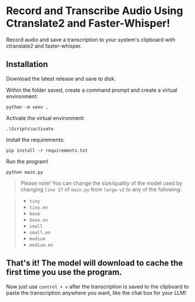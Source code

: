 # Record and Transcribe Audio Using Ctranslate2 and Faster-Whisper!
Record audio and save a transcription to your system's clipboard with ctranslate2 and faster-whisper.

## Installation
Download the latest release and save to disk.

Within the folder saved, create a command prompt and create a virtual environment:
```
python -m venv .
```
Activate the virtual environment:
```
.\Scripts\activate
```
Install the requirements:
```
pip install -r requirements.txt
```
Run the program!
```
python main.py
```
> Please note!  You can change the size/quality of the model used by changing ```line 17``` of ```main.py``` from ```large-v2``` to any of the following:

>  * ```tiny```
>  * ```tiny.en```
>  * ```base```
>  * ```base.en```
>  * ```small```
>  * ```small.en```
>  * ```medium```
>  * ```medium.en```

## That's it!  The model will download to cache the first time you use the program.

Now just use ```control + v``` after the transcription is saved to the clipboard to paste the transcription anywhere you want, like the chat box for your LLM!
